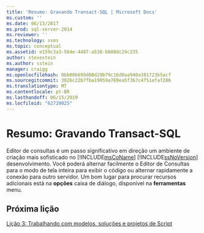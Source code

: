 ```yaml
---
title: 'Resumo: Gravando Transact-SQL | Microsoft Docs'
ms.custom: ''
ms.date: 06/13/2017
ms.prod: sql-server-2014
ms.reviewer: ''
ms.technology: ssms
ms.topic: conceptual
ms.assetid: e159c3a3-564e-4487-a538-b608dc29c235
author: stevestein
ms.author: sstein
manager: craigg
ms.openlocfilehash: 0bb00b699d08d29b79c16d0aa940a381723b5acf
ms.sourcegitcommit: 3026c22b7fba19059a769ea5f367c4f51efaf286
ms.translationtype: MT
ms.contentlocale: pt-BR
ms.lasthandoff: 06/15/2019
ms.locfileid: "62720025"
---
```

# <a name="summary-writing-transact-sql"></a>Resumo: Gravando Transact-SQL
  Editor de consultas é um passo significativo em direção um ambiente de criação mais sofisticado no [!INCLUDE[msCoName](../includes/msconame-md.md)] [!INCLUDE[ssNoVersion](../includes/ssnoversion-md.md)] desenvolvimento. Você poderá alternar facilmente o Editor de Consultas para o modo de tela inteira para exibir o código ou alternar rapidamente a conexão para outro servidor. Um bom lugar para procurar recursos adicionais está na **opções** caixa de diálogo, disponível na **ferramentas** menu.  
  
## <a name="next-lesson"></a>Próxima lição  
 [Lição 3: Trabalhando com modelos, soluções e projetos de Script](../ssms/tutorials/lesson-3-working-with-templates-solutions-and-script-projects.md)  
  
  
